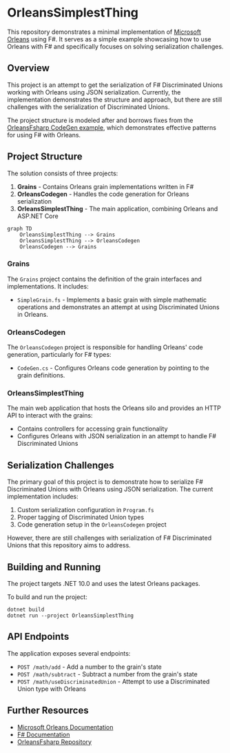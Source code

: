 # OrleansSimplestThing

This repository demonstrates a minimal implementation of [Microsoft Orleans](https://github.com/dotnet/orleans) using F#. It serves as a simple example showcasing how to use Orleans with F# and specifically focuses on solving serialization challenges.

## Overview

This project is an attempt to get the serialization of F# Discriminated Unions working with Orleans using JSON serialization. Currently, the implementation demonstrates the structure and approach, but there are still challenges with the serialization of Discriminated Unions.

The project structure is modeled after and borrows fixes from the [OrleansFsharp CodeGen example](https://github.com/DejanMilicic/OrleansFsharp), which demonstrates effective patterns for using F# with Orleans.

## Project Structure

The solution consists of three projects:

1. **Grains** - Contains Orleans grain implementations written in F#
2. **OrleansCodegen** - Handles the code generation for Orleans serialization
3. **OrleansSimplestThing** - The main application, combining Orleans and ASP.NET Core

```mermaid
graph TD
    OrleansSimplestThing --> Grains
    OrleansSimplestThing --> OrleansCodegen
    OrleansCodegen --> Grains
```

### Grains

The `Grains` project contains the definition of the grain interfaces and implementations. It includes:

- `SimpleGrain.fs` - Implements a basic grain with simple mathematic operations and demonstrates an attempt at using Discriminated Unions in Orleans.

### OrleansCodegen

The `OrleansCodegen` project is responsible for handling Orleans' code generation, particularly for F# types:

- `CodeGen.cs` - Configures Orleans code generation by pointing to the grain definitions.

### OrleansSimplestThing

The main web application that hosts the Orleans silo and provides an HTTP API to interact with the grains:

- Contains controllers for accessing grain functionality
- Configures Orleans with JSON serialization in an attempt to handle F# Discriminated Unions

## Serialization Challenges

The primary goal of this project is to demonstrate how to serialize F# Discriminated Unions with Orleans using JSON serialization. The current implementation includes:

1. Custom serialization configuration in `Program.fs`
2. Proper tagging of Discriminated Union types
3. Code generation setup in the `OrleansCodegen` project

However, there are still challenges with serialization of F# Discriminated Unions that this repository aims to address.

## Building and Running

The project targets .NET 10.0 and uses the latest Orleans packages.

To build and run the project:

```
dotnet build
dotnet run --project OrleansSimplestThing
```

## API Endpoints

The application exposes several endpoints:

- `POST /math/add` - Add a number to the grain's state
- `POST /math/subtract` - Subtract a number from the grain's state
- `POST /math/useDiscriminatedUnion` - Attempt to use a Discriminated Union type with Orleans

## Further Resources

- [Microsoft Orleans Documentation](https://docs.microsoft.com/en-us/dotnet/orleans/)
- [F# Documentation](https://docs.microsoft.com/en-us/dotnet/fsharp/)
- [OrleansFsharp Repository](https://github.com/DejanMilicic/OrleansFsharp)